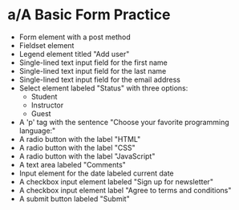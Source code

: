 # a/A Basic Form Practice #


* Form element with a post method
* Fieldset element
* Legend element titled "Add user"
* Single-lined text input field for the first name
* Single-lined text input field for the last name
* Single-lined text input field for the email address
* Select element labeled "Status" with three options:
    * Student
    * Instructor
    * Guest
* A 'p' tag with the sentence "Choose your favorite programming language:"
* A radio button with the label "HTML"
* A radio button with the label "CSS"
* A radio button with the label "JavaScript"
* A text area labeled "Comments"
* Input element for the date labeled current date
* A checkbox input element labeled "Sign up for newsletter"
* A checkbox input element label "Agree to terms and conditions"
* A submit button labeled "Submit"



